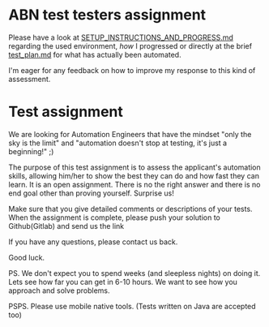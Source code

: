 # ABN test testers assignment

Please have a look at [SETUP_INSTRUCTIONS_AND_PROGRESS.md](SETUP_INSTRUCTIONS_AND_PROGRESS.md) regarding the used environment, _how_ I progressed 
or directly at the brief [test_plan.md](test_plan.md) for what has actually been automated.

I'm eager for any feedback on how to improve my response to this kind of assessment.  

# Test assignment

We are looking for Automation Engineers that have the mindset "only the sky is the limit" and "automation doesn't stop at testing, it's just a beginning!" ;)

The purpose of this test assignment is to assess the applicant's automation skills, allowing him/her to show the best they can do and how fast they can learn.
It is an open assignment. There is no the right answer and there is no end goal other than proving yourself. Surprise us!

Make sure that you give detailed comments or descriptions of your tests.
When the assignment is complete, please push your solution to Github(Gitlab) and send us the link 

If you have any questions, please contact us back.

Good luck.

PS. We don't expect you to spend weeks (and sleepless nights) on doing it. Lets see how far you can get in 6-10 hours. We want to see how you approach and solve problems.

PSPS. Please use mobile native tools. (Tests written on Java are accepted too)



